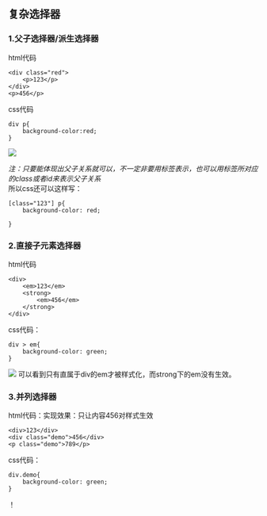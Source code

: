 ## 复杂选择器
### 1.父子选择器/派生选择器
html代码
```
<div class="red">
	<p>123</p>
</div>
<p>456</p>
```
css代码
```
div p{
	background-color:red;
}
```
![](https://github.com/linfeitang/diary/blob/master/Pictures/20190616215515.jpg)

*注：只要能体现出父子关系就可以，不一定非要用标签表示，也可以用标签所对应的class或者id来表示父子关系*  
所以css还可以这样写：
```
[class="123"] p{
	background-color: red;

}
```

### 2.直接子元素选择器
html代码
```
<div>
	<em>123</em>
	<strong>
		<em>456</em>
	</strong>
</div>
```

css代码：
```
div > em{
	background-color: green;
}
```
![](https://github.com/linfeitang/diary/blob/master/Pictures/20190616214243.jpg)
可以看到只有直属于div的em才被样式化，而strong下的em没有生效。

### 3.并列选择器
html代码：实现效果：只让内容456对样式生效
```
<div>123</div>
<div class="demo">456</div>
<p class="demo">789</p>
```
css代码：
```
div.demo{
	background-color: green;
}
```
！[](https://github.com/linfeitang/diary/blob/master/Pictures/20190616185850.jpg)
